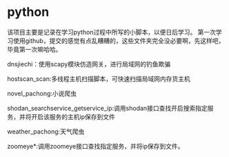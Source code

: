 # python
该项目主要是记录在学习python过程中所写的小脚本，以便日后学习。
第一次学习使用github，提交的感觉有点乱糟糟的，这些文件夹完全没必要啊，先这样吧，毕竟第一次嘛哈哈。

dnsjiechi：使用scapy模块仿造网关，进行局域网的钓鱼欺骗

hostscan_scan:多线程主机扫描脚本，可快速扫描局域网内存货主机

novel_pachong:小说爬虫

shodan_searchservice_getservice_ip:调用shodan接口查找开启搜索指定服务，并将开启该服务的主机ip保存到文件

weather_pachong:天气爬虫

zoomeye*:调用zoomeye接口查找指定服务，并将ip保存到文件。

